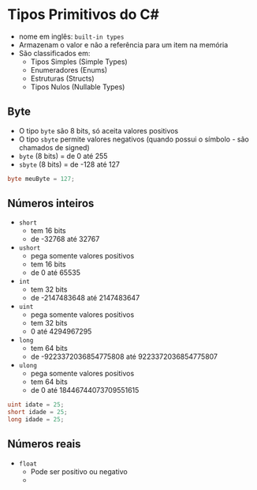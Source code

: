 # Tipos Primitivos do C#

- nome em inglês: `built-in types`
- Armazenam o valor e não a referência para um item na memória
- São classificados em:
    - Tipos Simples (Simple Types)
    - Enumeradores (Enums)
    - Estruturas (Structs)
    - Tipos Nulos (Nullable Types)

## Byte

- O tipo `byte` são 8 bits, só aceita valores positivos
- O tipo `sbyte` permite valores negativos (quando possui o símbolo _-_ são chamados de signed)
- `byte` (8 bits) = de 0 até 255
- `sbyte` (8 bits) = de -128 até 127

```csharp
byte meuByte = 127;
```

## Números inteiros

- `short`
    - tem 16 bits
    - de -32768 até 32767
- `ushort` 
    - pega somente valores positivos
    - tem 16 bits
    - de 0 até 65535
- `int`
    - tem 32 bits
    - de -2147483648 até 2147483647
- `uint`
    - pega somente valores positivos
    - tem 32 bits
    - 0 até 4294967295
- `long`
    - tem 64 bits
    - de -9223372036854775808 até 9223372036854775807
- `ulong`
    - pega somente valores positivos
    - tem 64 bits
    - de 0 até 18446744073709551615

```csharp
uint idate = 25;
short idade = 25;
long idade = 25;
```

## Números reais

- `float`
    - Pode ser positivo ou negativo
    - 
